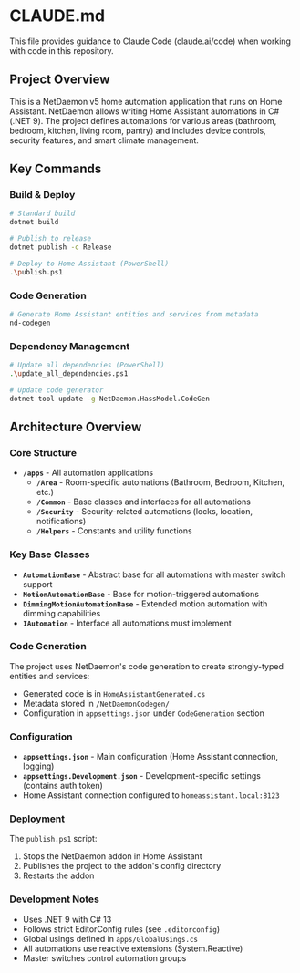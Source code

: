 # CLAUDE.md

This file provides guidance to Claude Code (claude.ai/code) when working with code in this repository.

## Project Overview

This is a NetDaemon v5 home automation application that runs on Home Assistant. NetDaemon allows writing Home Assistant automations in C# (.NET 9). The project defines automations for various areas (bathroom, bedroom, kitchen, living room, pantry) and includes device controls, security features, and smart climate management.

## Key Commands

### Build & Deploy
```bash
# Standard build
dotnet build

# Publish to release
dotnet publish -c Release

# Deploy to Home Assistant (PowerShell)
.\publish.ps1
```

### Code Generation
```bash
# Generate Home Assistant entities and services from metadata
nd-codegen
```

### Dependency Management
```bash
# Update all dependencies (PowerShell)
.\update_all_dependencies.ps1

# Update code generator
dotnet tool update -g NetDaemon.HassModel.CodeGen
```

## Architecture Overview

### Core Structure
- **`/apps`** - All automation applications
  - **`/Area`** - Room-specific automations (Bathroom, Bedroom, Kitchen, etc.)
  - **`/Common`** - Base classes and interfaces for all automations
  - **`/Security`** - Security-related automations (locks, location, notifications)
  - **`/Helpers`** - Constants and utility functions

### Key Base Classes
- **`AutomationBase`** - Abstract base for all automations with master switch support
- **`MotionAutomationBase`** - Base for motion-triggered automations
- **`DimmingMotionAutomationBase`** - Extended motion automation with dimming capabilities
- **`IAutomation`** - Interface all automations must implement

### Code Generation
The project uses NetDaemon's code generation to create strongly-typed entities and services:
- Generated code is in `HomeAssistantGenerated.cs`
- Metadata stored in `/NetDaemonCodegen/`
- Configuration in `appsettings.json` under `CodeGeneration` section

### Configuration
- **`appsettings.json`** - Main configuration (Home Assistant connection, logging)
- **`appsettings.Development.json`** - Development-specific settings (contains auth token)
- Home Assistant connection configured to `homeassistant.local:8123`

### Deployment
The `publish.ps1` script:
1. Stops the NetDaemon addon in Home Assistant
2. Publishes the project to the addon's config directory
3. Restarts the addon

### Development Notes
- Uses .NET 9 with C# 13
- Follows strict EditorConfig rules (see `.editorconfig`)
- Global usings defined in `apps/GlobalUsings.cs`
- All automations use reactive extensions (System.Reactive)
- Master switches control automation groups